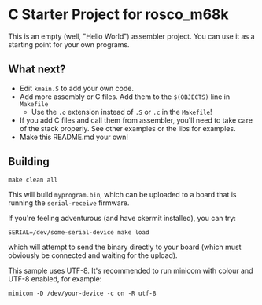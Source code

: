 # C Starter Project for rosco_m68k

This is an empty (well, "Hello World") assembler project. You can use it as 
a starting point for your own programs.
 
## What next?

* Edit `kmain.S` to add your own code.
* Add more assembly or C files. Add them to the `$(OBJECTS)` line in `Makefile`
  * Use the `.o` extension instead of `.S` or `.c` in the `Makefile`!
* If you add C files and call them from assembler, you'll need to take
  care of the stack properly. See other examples or the libs for examples.
* Make this README.md your own!

## Building

```
make clean all
```

This will build `myprogram.bin`, which can be uploaded to a board that
is running the `serial-receive` firmware.

If you're feeling adventurous (and have ckermit installed), you
can try:

```
SERIAL=/dev/some-serial-device make load
```

which will attempt to send the binary directly to your board (which
must obviously be connected and waiting for the upload).

This sample uses UTF-8. It's recommended to run minicom with colour
and UTF-8 enabled, for example:

```
minicom -D /dev/your-device -c on -R utf-8
```

